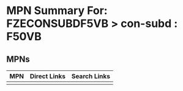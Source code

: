 



# MPN Summary For: FZECONSUBDF5VB > con-subd : F50VB

## MPNs
  

|MPN|Direct Links|Search Links|
| :--- | :--- | :--- |
||||
